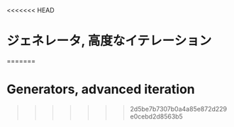 
<<<<<<< HEAD
# ジェネレータ, 高度なイテレーション
=======
# Generators, advanced iteration
>>>>>>> 2d5be7b7307b0a4a85e872d229e0cebd2d8563b5
